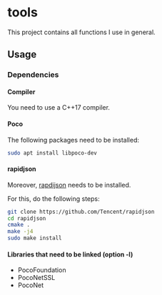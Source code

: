 # tools
This project contains all functions I use in general.

## Usage
### Dependencies
#### Compiler
You need to use a C++17 compiler.

#### Poco
The following packages need to be installed:
```sh
sudo apt install libpoco-dev
```

#### rapidjson
Moreover, [rapdijson](https://github.com/Tencent/rapidjson) needs to be installed.

For this, do the following steps:
```sh
git clone https://github.com/Tencent/rapidjson
cd rapidjson
cmake .
make -j4
sudo make install
```

#### Libraries that need to be linked (option -l)
* PocoFoundation
* PocoNetSSL
* PocoNet
